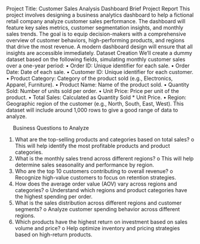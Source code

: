 Project Title: Customer Sales Analysis Dashboard
Brief Project Report
This project involves designing a business analytics dashboard to help a fictional retail company analyze customer sales performance. The dashboard will feature key sales metrics, customer segmentation insights, and monthly sales trends. The goal is to equip decision-makers with a comprehensive overview of customer behaviors, high-performing products, and regions that drive the most revenue. A modern dashboard design will ensure that all insights are accessible immediately.
Dataset Creation
We’ll create a dummy dataset based on the following fields, simulating monthly customer sales over a one-year period:
•	Order ID: Unique identifier for each sale.
•	Order Date: Date of each sale.
•	Customer ID: Unique identifier for each customer.
•	Product Category: Category of the product sold (e.g., Electronics, Apparel, Furniture).
•	Product Name: Name of the product sold.
•	Quantity Sold: Number of units sold per order.
•	Unit Price: Price per unit of the product.
•	Total Sales: Calculated as Quantity Sold * Unit Price.
•	Region: Geographic region of the customer (e.g., North, South, East, West).
This dataset will include around 1,000 rows to give a good range of data to analyze.

 
Business Questions to Analyze
1.	What are the top-selling products and categories based on total sales?
o	This will help identify the most profitable products and product categories.
2.	What is the monthly sales trend across different regions?
o	This will help determine sales seasonality and performance by region.
3.	Who are the top 10 customers contributing to overall revenue?
o	Recognize high-value customers to focus on retention strategies.
4.	How does the average order value (AOV) vary across regions and categories?
o	Understand which regions and product categories have the highest spending per order.
5.	What is the sales distribution across different regions and customer segments?
o	Analyze customer spending behavior across different regions.
6.	Which products have the highest return on investment based on sales volume and price?
o	Help optimize inventory and pricing strategies based on high-return products.

